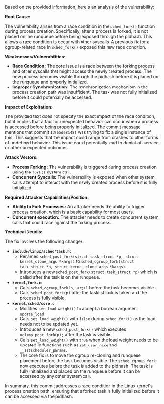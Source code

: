 Based on the provided information, here's an analysis of the vulnerability:

**Root Cause:**

The vulnerability arises from a race condition in the `sched_fork()` function during process creation. Specifically, after a process is forked, it is not placed on the runqueue before being exposed through the pidhash. This allows a race condition to occur with other syscalls. A previous fix for a cgroup-related race in `sched_fork()` exposed this new race condition.

**Weaknesses/Vulnerabilities:**

*   **Race Condition:** The core issue is a race between the forking process and other syscalls that might access the newly created process. The new process becomes visible through the pidhash before it is placed on the runqueue and properly initialized.
*   **Improper Synchronization:**  The synchronization mechanism in the process creation path was insufficient. The task was not fully initialized before it could potentially be accessed.

**Impact of Exploitation:**

The provided text does not specify the exact impact of the race condition, but it implies that a fault or unexpected behavior can occur when a process is accessed before being properly initialized. The commit message mentions that commit `13765de8148f` was trying to fix a single instance of this. This suggests that the impact could range from crashes to other forms of undefined behavior. This issue could potentially lead to denial-of-service or other unexpected outcomes.

**Attack Vectors:**

*   **Process Forking:** The vulnerability is triggered during process creation using the `fork()` system call.
*   **Concurrent Syscalls:** The vulnerability is exposed when other system calls attempt to interact with the newly created process before it is fully initialized.

**Required Attacker Capabilities/Position:**

*   **Ability to Fork Processes:** An attacker needs the ability to trigger process creation, which is a basic capability for most users.
*   **Concurrent execution:** The attacker needs to create concurrent system calls that could race against the forking process.

**Technical Details:**

The fix involves the following changes:

*   **`include/linux/sched/task.h`:**
    *   Renames `sched_post_fork(struct task_struct *p, struct kernel_clone_args *kargs)` to `sched_cgroup_fork(struct task_struct *p, struct kernel_clone_args *kargs)`.
    *   Introduces a new `sched_post_fork(struct task_struct *p)` which is called after the task is on the runqueue.
*   **`kernel/fork.c`:**
    *   Calls `sched_cgroup_fork(p, args)` before the task becomes visible.
    *   Calls `sched_post_fork(p)` after the tasklist lock is taken and the process is fully visible.
*   **`kernel/sched/core.c`:**
    *   Modifies `set_load_weight()` to accept a boolean argument `update_load`
    *   Calls `set_load_weight()` with `false` during `sched_fork()` as the load needs not to be updated yet.
     * Introduces a new `sched_post_fork()` which executes `uclamp_post_fork(p);` after the task is visible.
    * Calls `set_load_weight()` with `true` when the load weight needs to be updated in functions such as `set_user_nice` and `__setscheduler_params`.
    *   The core fix is to move the cgroup re-cloning and runqueue placement before the task becomes visible. The `sched_cgroup_fork` now executes before the task is added to the pidhash. The task is fully initialized and placed on the runqueue before it can be accessed by any other system call.

In summary, this commit addresses a race condition in the Linux kernel's process creation path, ensuring that a forked task is fully initialized before it can be accessed via the pidhash.